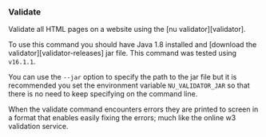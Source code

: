 ### Validate

Validate all HTML pages on a website using the [nu validator][validator].

To use this command you should have Java 1.8 installed and [download the validator][validator-releases] jar file. This command was tested using `v16.1.1`.

You can use the `--jar` option to specify the path to the jar file but it is recommended you set the environment variable `NU_VALIDATOR_JAR` so that there is no need to keep specifying on the command line.

When the validate command encounters errors they are printed to screen in a format that enables easily fixing the errors; much like the online w3 validation service.

